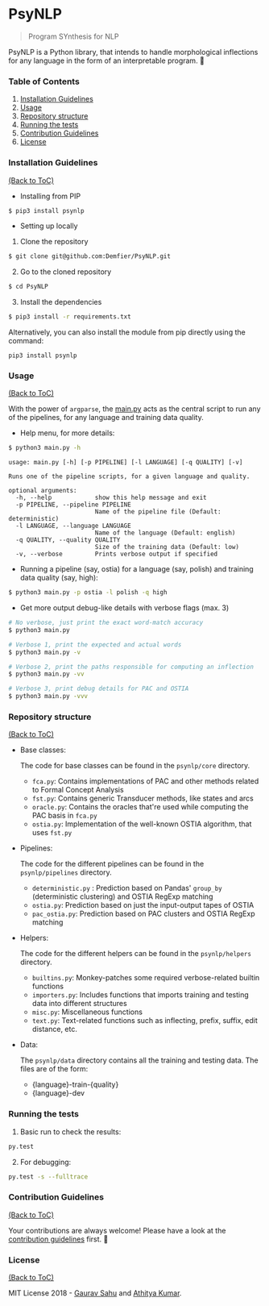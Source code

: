 # PsyNLP

> Program SYnthesis for NLP

PsyNLP is a Python library, that intends to handle morphological inflections for any language in the form of an interpretable program. :tada:

### Table of Contents

1. [Installation Guidelines](#installation-guidelines)
2. [Usage](#usage)
3. [Repository structure](#repository-structure)
4. [Running the tests](#running-the-tests)
5. [Contribution Guidelines](#contribution-guidelines)
6. [License](#license)

### Installation Guidelines

[(Back to ToC)](#table-of-contents)

- Installing from PIP

```sh
$ pip3 install psynlp
```

- Setting up locally

1. Clone the repository

```sh
$ git clone git@github.com:Demfier/PsyNLP.git
```

2. Go to the cloned repository

```sh
$ cd PsyNLP
```

3. Install the dependencies

```sh
$ pip3 install -r requirements.txt
```

Alternatively, you can also install the module from pip directly using the command:

`pip3 install psynlp`

### Usage

[(Back to ToC)](#table-of-contents)

With the power of `argparse`, the [main.py](https://github.com/Demfier/PsyNLP/blob/master/main.py) acts as the central script to run any of the pipelines, for any language and training data quality.


- Help menu, for more details:

```sh
$ python3 main.py -h
```

```
usage: main.py [-h] [-p PIPELINE] [-l LANGUAGE] [-q QUALITY] [-v]

Runs one of the pipeline scripts, for a given language and quality.

optional arguments:
  -h, --help            show this help message and exit
  -p PIPELINE, --pipeline PIPELINE
                        Name of the pipeline file (Default: deterministic)
  -l LANGUAGE, --language LANGUAGE
                        Name of the language (Default: english)
  -q QUALITY, --quality QUALITY
                        Size of the training data (Default: low)
  -v, --verbose         Prints verbose output if specified
```


- Running a pipeline (say, ostia) for a language (say, polish) and training data quality (say, high):

```sh
$ python3 main.py -p ostia -l polish -q high
```

- Get more output debug-like details with verbose flags (max. 3)

```sh
# No verbose, just print the exact word-match accuracy
$ python3 main.py

# Verbose 1, print the expected and actual words
$ python3 main.py -v

# Verbose 2, print the paths responsible for computing an inflection
$ python3 main.py -vv

# Verbose 3, print debug details for PAC and OSTIA
$ python3 main.py -vvv
```

### Repository structure

[(Back to ToC)](#table-of-contents)

- Base classes:

  The code for base classes can be found in the `psynlp/core` directory.

  - `fca.py`: Contains implementations of PAC and other methods related to Formal Concept Analysis
  - `fst.py`: Contains generic Transducer methods, like states and arcs
  - `oracle.py`: Contains the oracles that're used while computing the PAC basis in `fca.py`
  - `ostia.py`: Implementation of the well-known OSTIA algorithm, that uses `fst.py`

- Pipelines:

  The code for the different pipelines can be found in the `psynlp/pipelines` directory.

  - `deterministic.py` : Prediction based on Pandas' `group_by` (deterministic clustering) and OSTIA RegExp matching
  - `ostia.py`: Prediction based on just the input-output tapes of OSTIA
  - `pac_ostia.py`: Prediction based on PAC clusters and OSTIA RegExp matching

- Helpers:

  The code for the different helpers can be found in the `psynlp/helpers` directory.

  - `builtins.py`: Monkey-patches some required verbose-related builtin functions
  - `importers.py`: Includes functions that imports training and testing data into different structures
  - `misc.py`: Miscellaneous functions
  - `text.py`: Text-related functions such as inflecting, prefix, suffix, edit distance, etc.

- Data:

  The `psynlp/data` directory contains all the training and testing data. The files are of the form:

  - {language}-train-{quality}
  - {language}-dev

### Running the tests

1. Basic run to check the results:

```sh
py.test
```

2. For debugging:

```sh
py.test -s --fulltrace
```

### Contribution Guidelines

[(Back to ToC)](#table-of-contents)

Your contributions are always welcome! Please have a look at the [contribution guidelines](CONTRIBUTING.md) first. :tada:

### License

[(Back to ToC)](#table-of-contents)

MIT License 2018 - [Gaurav Sahu](https://github.com/Demfier/) and [Athitya Kumar](https://github.com/athityakumar/).
